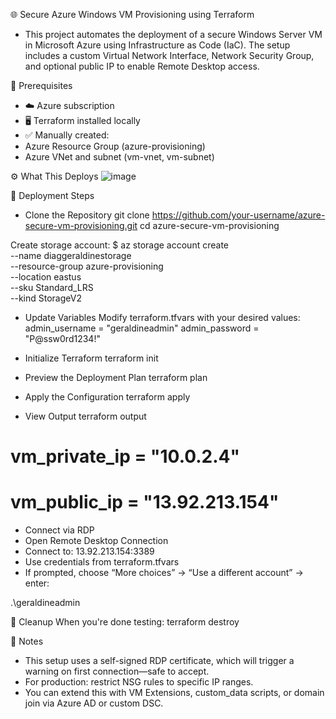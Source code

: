 🌐 Secure Azure Windows VM Provisioning using Terraform

- This project automates the deployment of a secure Windows Server VM in Microsoft Azure using Infrastructure as Code (IaC). The setup includes a custom Virtual Network Interface, Network Security Group, and optional public IP to enable Remote Desktop access.

🧱 Prerequisites
- ☁️ Azure subscription
- 🖥️ Terraform installed locally
- ✅ Manually created:
- Azure Resource Group (azure-provisioning)
- Azure VNet and subnet (vm-vnet, vm-subnet)

⚙️ What This Deploys
![image](https://github.com/user-attachments/assets/b29f9bf7-3ea6-410c-bde3-7807965066d3)

🚀 Deployment Steps
- Clone the Repository
git clone https://github.com/your-username/azure-secure-vm-provisioning.git
cd azure-secure-vm-provisioning

Create storage account:
$ az storage account create \
  --name diaggeraldinestorage \
  --resource-group azure-provisioning \
  --location eastus \
  --sku Standard_LRS \
  --kind StorageV2

- Update Variables Modify terraform.tfvars with your desired values:
admin_username = "geraldineadmin"
admin_password = "P@ssw0rd1234!"

- Initialize Terraform
terraform init

- Preview the Deployment Plan
terraform plan

- Apply the Configuration
terraform apply

- View Output
terraform output
# vm_private_ip = "10.0.2.4"
# vm_public_ip  = "13.92.213.154"

- Connect via RDP
- Open Remote Desktop Connection
- Connect to: 13.92.213.154:3389
- Use credentials from terraform.tfvars
- If prompted, choose “More choices” → “Use a different account” → enter:
  
.\geraldineadmin

🧼 Cleanup
When you're done testing:
terraform destroy

🧠 Notes
- This setup uses a self-signed RDP certificate, which will trigger a warning on first connection—safe to accept.
- For production: restrict NSG rules to specific IP ranges.
- You can extend this with VM Extensions, custom_data scripts, or domain join via Azure AD or custom DSC.









